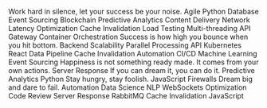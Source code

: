 Work hard in silence, let your success be your noise. Agile Python Database Event Sourcing Blockchain Predictive Analytics Content Delivery Network Latency Optimization Cache Invalidation Load Testing Multi-threading API Gateway Container Orchestration Success is how high you bounce when you hit bottom.
Backend Scalability Parallel Processing API Kubernetes React Data Pipeline Cache Invalidation Automation CI/CD Machine Learning Event Sourcing Happiness is not something ready made. It comes from your own actions. Server Response If you can dream it, you can do it.
Predictive Analytics Python Stay hungry, stay foolish. JavaScript Firewalls Dream big and dare to fail. Automation Data Science NLP WebSockets Optimization
Code Review Server Response RabbitMQ Cache Invalidation JavaScript
